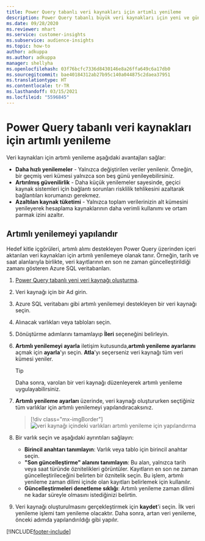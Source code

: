 ```yaml
---
title: Power Query tabanlı veri kaynakları için artımlı yenileme
description: Power Query tabanlı büyük veri kaynakları için yeni ve güncelleştirilmiş verileri yenileyin.
ms.date: 09/28/2020
ms.reviewer: mhart
ms.service: customer-insights
ms.subservice: audience-insights
ms.topic: how-to
author: adkuppa
ms.author: adkuppa
manager: shellyha
ms.openlocfilehash: 03f76bcfc7336d8430146e8a26ffa649c6a17db0
ms.sourcegitcommit: bae40184312ab27b95c140a044875c2daea37951
ms.translationtype: HT
ms.contentlocale: tr-TR
ms.lasthandoff: 03/15/2021
ms.locfileid: "5596845"
---
```

# <a name="incremental-refresh-for-data-sources-based-on-power-query"></a>Power Query tabanlı veri kaynakları için artımlı yenileme

Veri kaynakları için artımlı yenileme aşağıdaki avantajları sağlar:

- **Daha hızlı yenilemeler** - Yalnızca değiştirilen veriler yenilenir. Örneğin, bir geçmiş veri kümesi yalnızca son beş günü yenileyebilirsiniz.
- **Artırılmış güvenilirlik** - Daha küçük yenilemeler sayesinde, geçici kaynak sistemleri için bağlantı sorunları risklilik tehlikesini azaltarak bağlantıları korumanızı gerekmez.
- **Azaltılan kaynak tüketimi** - Yalnızca toplam verilerinizin alt kümesini yenileyerek hesaplama kaynaklarının daha verimli kullanımı ve ortam parmak izini azaltır.

## <a name="configure-incremental-refresh"></a>Artımlı yenilemeyi yapılandır

Hedef kitle içgörüleri, artımlı alımı destekleyen Power Query üzerinden içeri aktarılan veri kaynakları için artımlı yenilemeye olanak tanır. Örneğin, tarih ve saat alanlarıyla birlikte, veri kayıtlarının en son ne zaman güncelleştirildiği zamanı gösteren Azure SQL veritabanları.

1. [Power Query tabanlı yeni veri kaynağı oluşturma](connect-power-query.md).

1. Veri kaynağı için bir Ad girin.

1. Azure SQL veritabanı gibi artımlı yenilemeyi destekleyen bir veri kaynağı seçin.

1. Alınacak varlıkları veya tabloları seçin.

1. Dönüştürme adımlarını tamamlayıp **İleri** seçeneğini belirleyin.

1. **Artımlı yenilemeyi ayarla** iletişim kutusunda,**artımlı yenileme ayarlarını** açmak için **ayarla**'yı seçin. **Atla**'yı seçerseniz veri kaynağı tüm veri kümesi yeniler.
   > [!TIP]
   > Daha sonra, varolan bir veri kaynağı düzenleyerek artımlı yenileme uygulayabilirsiniz.

1. **Artımlı yenileme ayarları** üzerinde, veri kaynağı oluştururken seçtiğiniz tüm varlıklar için artımlı yenilemeyi yapılandıracaksınız.

   > [!div class="mx-imgBorder"]
   > ![veri kaynağı içindeki varlıkları artımlı yenileme için yapılandırma](media/incremental-refresh-settings.png "veri kaynağı içindeki varlıkları artımlı yenileme için yapılandırma")

1. Bir varlık seçin ve aşağıdaki ayrıntıları sağlayın:

   - **Birincil anahtarı tanımlayın**: Varlık veya tablo için birincil anahtar seçin.
   - **"Son güncelleştirme" alanını tanımlayın**: Bu alan, yalnızca tarih veya saat türünde öznitelikleri görüntüler. Kayıtların en son ne zaman güncelleştirileceğini belirten bir öznitelik seçin. Bu işlem, artımlı yenileme zaman dilimi içinde olan kayıtları belirlemek için kullanılır.
   - **Güncelleştirmeleri denetleme sıklığı**: Artımlı yenileme zaman dilimi ne kadar süreyle olmasını istediğinizi belirtin.

1. Veri kaynağı oluşturulmasını gerçekleştirmek için **kaydet**'i seçin. İlk veri yenileme işlemi tam yenileme olacaktır. Daha sonra, artan veri yenileme, önceki adımda yapılandırıldığı gibi yapılır.


[!INCLUDE[footer-include](../includes/footer-banner.md)]